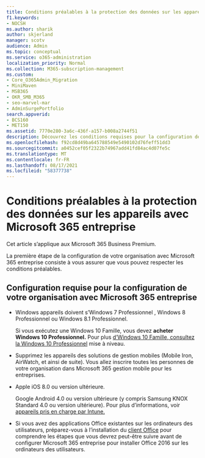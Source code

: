 ```yaml
---
title: Conditions préalables à la protection des données sur les appareils avec Microsoft 365 entreprise
f1.keywords:
- NOCSH
ms.author: sharik
author: skjerland
manager: scotv
audience: Admin
ms.topic: conceptual
ms.service: o365-administration
localization_priority: Normal
ms.collection: M365-subscription-management
ms.custom:
- Core_O365Admin_Migration
- MiniMaven
- MSB365
- OKR_SMB_M365
- seo-marvel-mar
- AdminSurgePortfolio
search.appverid:
- BCS160
- MET150
ms.assetid: 7770e280-3a6c-436f-a157-b008a2744f51
description: Découvrez les conditions requises pour la configuration de votre organisation avec Microsoft 365 entreprise et la protection des données de travail sur les appareils de vos utilisateurs.
ms.openlocfilehash: f92cd8d49ba645788549e5490102d76feff51dd3
ms.sourcegitcommit: a0452cef05f2322b74967add41fd84ac4d07fe5c
ms.translationtype: MT
ms.contentlocale: fr-FR
ms.lasthandoff: 08/17/2021
ms.locfileid: "58377738"
---
```

# <a name="prerequisites-for-protecting-data-on-devices-with-microsoft-365-for-business"></a>Conditions préalables à la protection des données sur les appareils avec Microsoft 365 entreprise

Cet article s’applique aux Microsoft 365 Business Premium.

La première étape de la configuration de votre organisation avec Microsoft 365 entreprise consiste à vous assurer que vous pouvez respecter les conditions préalables.
  
## <a name="requirements-for-setting-up-your-organization-with-microsoft-365-for-business"></a>Configuration requise pour la configuration de votre organisation avec Microsoft 365 entreprise

- Windows appareils doivent s’Windows 7 Professionnel , Windows 8 Professionnel ou Windows 8.1 Professionnel.
    
    Si vous exécutez une Windows 10 Famille, vous devez **acheter Windows 10 Professionnel.** Pour plus [d’Windows 10 Famille, consultez la Windows 10 Professionnel](../../business-video/upgrade.md) mise à niveau. 
    
- Supprimez les appareils des solutions de gestion mobiles (Mobile Iron, AirWatch, et ainsi de suite). Vous allez inscrire toutes les personnes de votre organisation dans Microsoft 365 gestion mobile pour les entreprises.
    
- Apple iOS 8.0 ou version ultérieure.
    
    Google Android 4.0 ou version ultérieure (y compris Samsung KNOX Standard 4.0 ou version ultérieure). Pour plus d’informations, voir [appareils pris en charge par Intune.](/mem/intune/fundamentals/supported-devices-browsers)
    
- Si vous avez des applications Office existantes sur les ordinateurs des utilisateurs, préparez-vous à l’installation du [client Office](../misc/prepare-for-office-client-deployment.md) pour comprendre les étapes que vous devrez peut-être suivre avant de configurer Microsoft 365 entreprise pour installer Office 2016 sur les ordinateurs des utilisateurs.